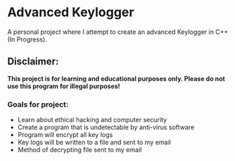 # Advanced Keylogger

A personal project where I attempt to create an advanced Keylogger in C++ (In Progress).

## Disclaimer:
**This project is for learning and educational purposes only. Please do not use this program for illegal purposes!**

### Goals for project:

* Learn about ethical hacking and computer security
* Create a program that is undetectable by anti-virus software
* Program will encrypt all key logs
* Key logs will be written to a file and sent to my email
* Method of decrypting file sent to my email

